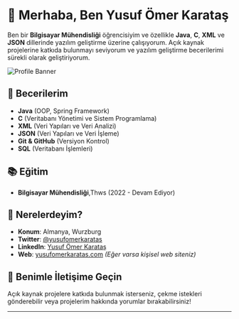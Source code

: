 # 👋 Merhaba, Ben Yusuf Ömer Karataş

Ben bir **Bilgisayar Mühendisliği** öğrencisiyim ve özellikle **Java**, **C**, **XML** ve **JSON** dillerinde yazılım geliştirme üzerine çalışıyorum. Açık kaynak projelerine katkıda bulunmayı seviyorum ve yazılım geliştirme becerilerimi sürekli olarak geliştiriyorum.

![Profile Banner](https://via.placeholder.com/1200x400/007bff/ffffff?text=Yusuf+Ömer+Karataş+GitHub+Profil+Banner)

## 🔧 Becerilerim
- **Java** (OOP, Spring Framework)
- **C** (Veritabanı Yönetimi ve Sistem Programlama)
- **XML** (Veri Yapıları ve Veri Analizi)
- **JSON** (Veri Yapıları ve Veri İşleme)
- **Git & GitHub** (Versiyon Kontrol)
- **SQL** (Veritabanı İşlemleri)

## 📚 Eğitim
- **Bilgisayar Mühendisliği**,Thws (2022 - Devam Ediyor)

## 📍 Nerelerdeyim?
- **Konum**: Almanya, Wurzburg
- **Twitter**: [@yusufomerkaratas](https://twitter.com/yusufomerkaratas)
- **LinkedIn**: [Yusuf Ömer Karataş](https://www.linkedin.com/in/yusufomerkaratas/)
- **Web**: [yusufomerkaratas.com](https://yusufomerkaratas.com) *(Eğer varsa kişisel web siteniz)*

## 💬 Benimle İletişime Geçin
Açık kaynak projelere katkıda bulunmak isterseniz, çekme istekleri gönderebilir veya projelerim hakkında yorumlar bırakabilirsiniz!

---


